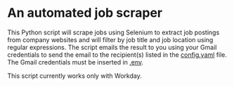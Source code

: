 # An automated job scraper
This Python script will scrape jobs using Selenium to extract job postings from company websites and will filter by job title
and job location using regular expressions. The script emails the result to you using your Gmail credentials to send the 
email to the recipient(s) listed in the [config.yaml](config.yaml) file. The Gmail credentials must be inserted in [.env](.env).

This script currently works only with  Workday. 

